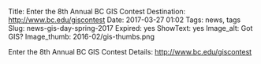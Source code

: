 Title: Enter the 8th Annual BC GIS Contest
Destination: http://www.bc.edu/giscontest
Date: 2017-03-27 01:02
Tags: news, tags 
Slug: news-gis-day-spring-2017
Expired: yes
ShowText: yes
Image_alt: Got GIS?
Image_thumb: 2016-02/gis-thumbs.png

Enter the 8th Annual BC GIS Contest
Details: http://www.bc.edu/giscontest